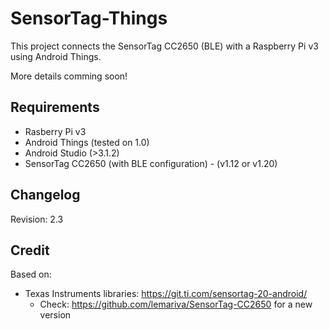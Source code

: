 # SensorTag-Things

This project connects the SensorTag CC2650 (BLE) with a Raspberry Pi v3 using Android Things.

More details comming soon!

Requirements
---------------
* Rasberry Pi v3
* Android Things (tested on 1.0)
* Android Studio (>3.1.2)
* SensorTag CC2650 (with BLE configuration) - (v1.12 or v1.20)

Changelog
---------------
Revision: 2.3

Credit
---------------
Based on:

* Texas Instruments libraries: https://git.ti.com/sensortag-20-android/
	* Check: https://github.com/lemariva/SensorTag-CC2650 for a new version
